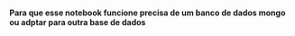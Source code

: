 
#### Para que esse notebook funcione precisa de um banco de dados mongo ou adptar para outra base de dados 



 

